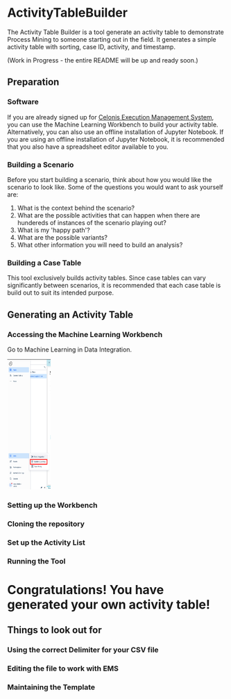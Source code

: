 # ActivityTableBuilder
The Activity Table Builder is a tool generate an activity table to demonstrate Process Mining to someone starting out in the field.
It generates a simple activity table with sorting, case ID, activity, and timestamp.

(Work in Progress - the entire README will be up and ready soon.)

## Preparation
### Software
If you are already signed up for [Celonis Execution Management System](signup.celonis.com), you can use the Machine Learning Workbench to build your activity table. Alternatively, you can also use an offline installation of Jupyter Notebook. If you are using an offline installation of Jupyter Notebook, it is recommended that you also have a spreadsheet editor available to you.

### Building a Scenario
Before you start building a scenario, think about how you would like the scenario to look like. Some of the questions you would want to ask yourself are:
1. What is the context behind the scenario?
2. What are the possible activities that can happen when there are hundereds of instances of the scenario playing out?
3. What is my 'happy path'?
4. What are the possible variants?
5. What other information you will need to build an analysis?

### Building a Case Table
This tool exclusively builds activity tables. Since case tables can vary significantly between scenarios, it is recommended that each case table is build out to suit its intended purpose.

## Generating an Activity Table
### Accessing the Machine Learning Workbench
Go to Machine Learning in Data Integration.

<img src="https://github.com/Agnij-Mallick/ActivityTableBuilder/blob/f1ed2bb9c3520708dde68012d36361b0861cd62a/images/img1.png" alt="Locate Machine Learning in the left panel in the Data Option" style="height: 300px; width:100px" class="center"/>

### Setting up the Workbench


### Cloning the repository


### Set up the Activity List


### Running the Tool


# Congratulations! You have generated your own activity table!

## Things to look out for
### Using the correct Delimiter for your CSV file


### Editing the file to work with EMS


### Maintaining the Template